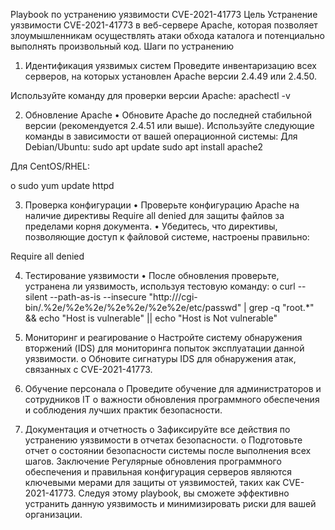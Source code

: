 Playbook по устранению уязвимости CVE-2021-41773 
Цель
Устранение уязвимости CVE-2021-41773 в веб-сервере Apache, которая позволяет злоумышленникам осуществлять атаки обхода каталога и потенциально выполнять произвольный код. 
Шаги по устранению
1.	Идентификация уязвимых систем 
Проведите инвентаризацию всех серверов, на которых установлен Apache версии 2.4.49 или 2.4.50.

Используйте команду для проверки версии Apache: 
apachectl -v


2.	Обновление Apache 
•	Обновите Apache до последней стабильной версии (рекомендуется 2.4.51 или выше). Используйте следующие команды в зависимости от вашей операционной системы: 
Для Debian/Ubuntu: 
sudo apt update
sudo apt install apache2

Для CentOS/RHEL: 

o	sudo yum update httpd


3.	Проверка конфигурации 
•	Проверьте конфигурацию Apache на наличие директивы Require all denied для защиты файлов за пределами корня документа.
•	Убедитесь, что директивы, позволяющие доступ к файловой системе, настроены правильно: 

<Directory />
    Require all denied
</Directory>


4.	Тестирование уязвимости 
•	После обновления проверьте, устранена ли уязвимость, используя тестовую команду: 
o	curl --silent --path-as-is --insecure "http://<host>/cgi-bin/.%2e/%2e%2e/%2e%2e/%2e%2e/etc/passwd" | grep -q "root.*" && echo "Host is vulnerable" || echo "Host is Not vulnerable"

4.	Мониторинг и реагирование 
o	Настройте систему обнаружения вторжений (IDS) для мониторинга попыток эксплуатации данной уязвимости.
o	Обновите сигнатуры IDS для обнаружения атак, связанных с CVE-2021-41773.
5.	Обучение персонала 
o	Проведите обучение для администраторов и сотрудников IT о важности обновления программного обеспечения и соблюдения лучших практик безопасности.
6.	Документация и отчетность 
o	Зафиксируйте все действия по устранению уязвимости в отчетах безопасности.
o	Подготовьте отчет о состоянии безопасности системы после выполнения всех шагов.
Заключение
Регулярные обновления программного обеспечения и правильная конфигурация серверов являются ключевыми мерами для защиты от уязвимостей, таких как CVE-2021-41773. Следуя этому playbook, вы сможете эффективно устранить данную уязвимость и минимизировать риски для вашей организации.
